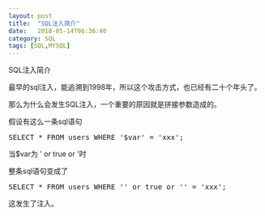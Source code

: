 ```yaml
---
layout: post
title:  "SQL注入简介"
date:   2018-05-14T06:36:40
category: SQL
tags: [SQL,MYSQL]
---
```


SQL注入简介

<p>最早的sql注入，能追溯到1998年，所以这个攻击方式，也已经有二十个年头了。</p><p>那么为什么会发生SQL注入，一个重要的原因就是拼接参数造成的。</p><p>假设有这么一条sql语句</p><pre class="brush:sql;toolbar:false">SELECT&nbsp;*&nbsp;FROM&nbsp;users&nbsp;WHERE&nbsp;&#39;$var&#39;&nbsp;=&nbsp;&#39;xxx&#39;;</pre><p>当$var为 &#39; or true or &#39;时</p><p>整条sql语句变成了</p><pre class="brush:sql;toolbar:false">SELECT&nbsp;*&nbsp;FROM&nbsp;users&nbsp;WHERE&nbsp;&#39;&#39;&nbsp;or&nbsp;true&nbsp;or&nbsp;&#39;&#39;&nbsp;=&nbsp;&#39;xxx&#39;;</pre><p>这发生了注入。<br/></p>
